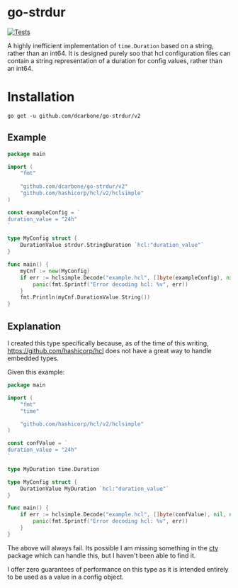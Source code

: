 # go-strdur

[![Tests](https://github.com/dcarbone/go-strdur/actions/workflows/tests.yaml/badge.svg)](https://github.com/dcarbone/go-strdur/actions/workflows/tests.yaml)

A highly inefficient implementation of `time.Duration` based on a string, rather than an int64.  It is designed purely
soo that hcl configuration files can contain a string representation of a duration for config values, rather than an
int64.

# Installation

```shell
go get -u github.com/dcarbone/go-strdur/v2
```

## Example

```go
package main

import (
    "fmt"
    
    "github.com/dcarbone/go-strdur/v2"
    "github.com/hashicorp/hcl/v2/hclsimple"
)

const exampleConfig = `
duration_value = "24h"
`

type MyConfig struct {
    DurationValue strdur.StringDuration `hcl:"duration_value"`
}

func main() {
    myCnf := new(MyConfig)
    if err := hclsimple.Decode("example.hcl", []byte(exampleConfig), nil, new(MyConfig)); err != nil {
        panic(fmt.Sprintf("Error decoding hcl: %v", err))
    }
    fmt.Println(myCnf.DurationValue.String())
}
```

## Explanation
I created this type specifically because, as of the time of this writing, https://github.com/hashicorp/hcl does not have
a great way to handle embedded types.

Given this example:

```go
package main

import (
    "fmt"
    "time"

    "github.com/hashicorp/hcl/v2/hclsimple"
)

const confValue = `
duration_value = "24h"
`

type MyDuration time.Duration

type MyConfig struct {
    DurationValue MyDuration `hcl:"duration_value"`
}

func main() {
    if err := hclsimple.Decode("example.hcl", []byte(confValue), nil, new(MyConfig)); err != nil {
        panic(fmt.Sprintf("Error decoding hcl: %v", err))
    }
}
```

The above will always fail.  Its possible I am missing something in the
[cty](https://pkg.go.dev/github.com/zclconf/go-cty/cty) package which can handle this, but I haven't been able to find
it.

I offer zero guarantees of performance on this type as it is intended entirely to be used as a value in a config object.
